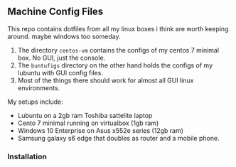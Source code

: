 ## Machine Config Files
This repo contains dotfiles from all my linux boxes i think are worth keeping around. maybe windows too someday.
1. The directory `centos-vm` contains the configs of my centos 7 minimal box. No GUI, just the console.
2. The `buntufigs` directory on the other hand holds the configs of my lubuntu with GUI config files. 
3. Most of the things there should work for almost all GUI linux environments.

My setups include:
- Lubuntu on a 2gb ram Toshiba sattelite laptop
- Cento 7 minimal running on virtualbox (1gb ram)
- Windows 10 Enterprise on Asus x552e series (12gb ram)
- Samsung galaxy s6 edge that doubles as router and a mobile phone.

### Installation
